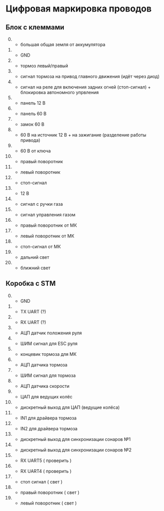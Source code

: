 # Цифровая маркировка проводов 

## Блок с клеммами 

00. - большая общая земля от аккумулятора
0.  - GND   
1.  - тормоз левый/правый
2.  - сигнал тормоза на привод главного движения (идёт через диод)
3.  - сигнал на реле для включения задних огней (стоп-сигнал) + блокировка автономного упрвления
4.  - панель 12 В
5.  - панель 60 В
6.  - замок 60 В 
7.  - 60 В на источник 12 В + на зажигание (разделение работы привода)
8.  - 60 В от ключа
9.  - правый поворотник
10. - левый поворотник
11. - стоп-сигнал 
12. - 12 В
13. - сигнал с ручки газа
14. - сигнал управления газом 
15. - правый поворотник от МК
16. - левый поворотник от МК
17. - стоп-сигнал от МК
18. - дальний свет 
19. - ближний свет 

## Коробка с STM 

0.  - GND
1.  - TX UART (?)
2.  - RX UART (?)
3.  - АЦП датчик положения руля 
4.  - ШИМ сигнал для ESC руля
5.  - концевик тормоза для МК
6.  - АЦП датчика тормоза
7.  - ШИМ сигнал для тормоза
8.  - АЦП датчика скорости
9.  - ЦАП для ведущих колёс
10. - дискретный выход для ЦАП (ведущие колёса)
11. - IN1 для драйвера тормоза
12. - IN2 для драйвера тормоза 
13. - дискретный выход для синхронизации сонаров №1
14. - дискретный выход для синхронизации сонаров №2 
15. - RX UART5 ( проверить )
16. - RX UART4 ( проверить )
17. - стоп сигнал ( свет )
18. - правый поворотник ( свет )
19. - левый поворотник ( свет )